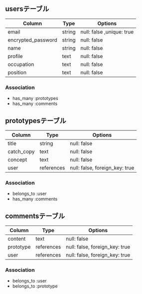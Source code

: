 ## usersテーブル

| Column | Type | Options  |
| ------ | ----- | --------- |
| email | string | null: false ,unique: true |
| encrypted_password | string | null: false |
| name | string | null: false |
| profile | text | null: false |
| occupation | text | null: false |
| position | text | null: false |

### Association
- has_many :prototypes
- has_many :comments

## prototypesテーブル

| Column | Type  | Options   |
| ----- | ------ | ------- |
| title | string | null: false |
| catch_copy | text | null: false |
| concept | text | null: false |
| user | references | null: false, foreign_key: true |

### Association
- belongs_to :user
- has_many :comments


## commentsテーブル

| Column | Type       | Options                     |
| ------ | ---------- | --------------------------- |
| content | text | null: false |
| prototype | references | null: false, foreign_key: true |
| user | references | null: false, foreign_key: true |

### Association
- belongs_to :user
- belongs_to :prototype

